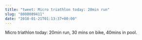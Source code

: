 ```yaml
---
title: "tweet: Micro triathlon today: 20min run"
slug: "8008089411"
date: "2010-01-21T01:13:37+00:00"
---
```

Micro triathlon today: 20min run, 30 mins on bike, 40mins in pool.